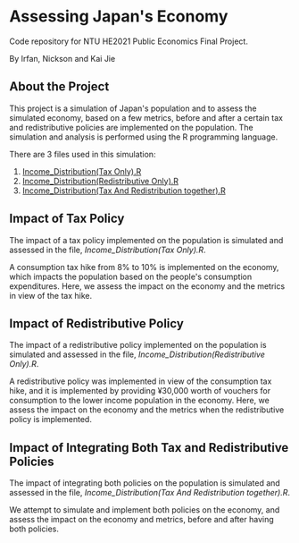 # Assessing Japan's Economy
Code repository for NTU HE2021 Public Economics Final Project.

By Irfan, Nickson and Kai Jie

## About the Project
This project is a simulation of Japan's population and to assess the simulated economy, based on a few metrics, before and after a certain tax and redistributive policies are implemented on the population. The simulation and analysis is performed using the R programming language.

There are 3 files used in this simulation:
1. [Income_Distribution(Tax Only).R](https://github.com/MIBN21/HE2021-Code/blob/main/Income_Distribution(Tax%20Only).R)
2. [Income_Distribution(Redistributive Only).R](https://github.com/MIBN21/HE2021-Code/blob/main/Income_Distribution(Redistributive%20Only).R)
3. [Income_Distribution(Tax And Redistribution together).R](https://github.com/MIBN21/HE2021-Code/blob/main/Income_Distribution(Tax%20And%20Redistribution%20together).R)

## Impact of Tax Policy
The impact of a tax policy implemented on the population is simulated and assessed in the file, _Income_Distribution(Tax Only).R_.

A consumption tax hike from 8% to 10% is implemented on the economy, which impacts the population based on the people's consumption expenditures. Here, we assess the impact on the economy and the metrics in view of the tax hike.

## Impact of Redistributive Policy
The impact of a redistributive policy implemented on the population is simulated and assessed in the file, _Income_Distribution(Redistributive Only).R_.

A redistributive policy was implemented in view of the consumption tax hike, and it is implemented by providing ¥30,000 worth of vouchers for consumption to the lower income population in the economy. Here, we assess the impact on the economy and the metrics when the redistributive policy is implemented. 

## Impact of Integrating Both Tax and Redistributive Policies
The impact of integrating both policies on the population is simulated and assessed in the file, _Income_Distribution(Tax And Redistribution together).R_.

We attempt to simulate and implement both policies on the economy, and assess the impact on the economy and metrics, before and after having both policies.
